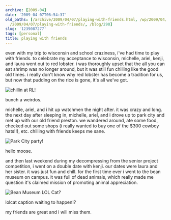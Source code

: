```yaml
---
archive: [2009-04]
date: '2009-04-07T06:54:37'
old_paths: [/archive/2009/04/07/playing-with-friends.html, /wp/2009/04/07/playing-with-friends/,
  /2009/04/07/playing-with-friends/, /blog/290]
slug: '1239087277'
tags: [personal]
title: playing with friends
---
```


even with my trip to wisconsin and school craziness, i've had time to play
with friends. to celebrate my acceptance to wisconsin, michelle, ariel,
kenji, and laura went out to red lobster. i was thoroughly upset that the
all you can eat shrimp was no longer around, but it was still fun chilling
like the good old times. i really don't know why red lobster has become
a tradition for us, but now that pudding on the rice is gone, it's all
we've got. 

![chillin at RL!][1]

bunch a weirdos.

michelle, ariel, and i hit up watchmen the night after. it was crazy and
long. the next day after sleeping in, michelle, ariel, and i drove up to
park city and met up with our old friend preston. we wandered around, ate
some food, checked out some shops (i really wanted to buy one of the $300
cowboy hats!!), etc. chilling with friends keeps me sane. 

![Park City party!][2]

hello moose.

and then last weekend during my decompressing from the senior project
competition, i went on a double date with kenji. our dates were laura and
her sister. it was just fun and chill. for the first time ever i went to
the bean museum on campus. it was full of dead animals, which really made
me question it's claimed mission of promoting animal appreciation. 

![Bean Museum LOL Cat?][3]

lolcat caption waiting to happen!?

my friends are great and i will miss them.

[1]: 1.jpg
[2]: 2.jpg
[3]: 3.jpg


